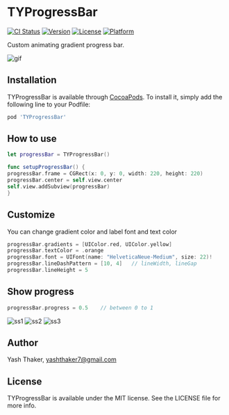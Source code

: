 # TYProgressBar

[![CI Status](https://img.shields.io/travis/yashthaker7/TYProgressBar.svg?style=flat)](https://travis-ci.org/yashthaker7/TYProgressBar)
[![Version](https://img.shields.io/cocoapods/v/TYProgressBar.svg?style=flat)](https://cocoapods.org/pods/TYProgressBar)
[![License](https://img.shields.io/cocoapods/l/TYProgressBar.svg?style=flat)](https://cocoapods.org/pods/TYProgressBar)
[![Platform](https://img.shields.io/cocoapods/p/TYProgressBar.svg?style=flat)](https://cocoapods.org/pods/TYProgressBar)

Custom animating gradient progress bar. <br />

![gif](ScreenShot/TYProgressBar.gif)

## Installation

TYProgressBar is available through [CocoaPods](https://cocoapods.org). To install
it, simply add the following line to your Podfile:

```ruby
pod 'TYProgressBar'
```

How to use 
---------
```swift
let progressBar = TYProgressBar()

func setupProgressBar() {
progressBar.frame = CGRect(x: 0, y: 0, width: 220, height: 220)
progressBar.center = self.view.center
self.view.addSubview(progressBar)
}
```
Customize 
---------
You can change gradient color and label font and text color 
```swift
progressBar.gradients = [UIColor.red, UIColor.yellow]
progressBar.textColor = .orange
progressBar.font = UIFont(name: "HelveticaNeue-Medium", size: 22)!
progressBar.lineDashPattern = [10, 4]   // lineWidth, lineGap
progressBar.lineHeight = 5
```

Show progress 
---------
```swift
progressBar.progress = 0.5    // between 0 to 1
```

![ss1](ScreenShot/ss1.png) ![ss2](ScreenShot/ss2.png) ![ss3](ScreenShot/ss3.png)

## Author

Yash Thaker, yashthaker7@gmail.com

## License

TYProgressBar is available under the MIT license. See the LICENSE file for more info.

